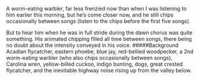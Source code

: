 A worm-eating warbler, far less frenzied now than when I was listening to him earlier this morning, but he’s come closer now, and he still chips occasionally between songs (listen to the chips before the first five songs). 

But to hear him when he was in full stride during the dawn chorus was quite something. His animated chipping filled all time between songs, there being no doubt about the intensity conveyed in his voice. 
#####Background
Acadian flycatcher, eastern phoebe, blue jay, red-bellied woodpecker, a 2nd worm-eating warbler (who also chips occasionally between songs), Carolina wren, yellow-billed cuckoo, indigo bunting, dogs, great crested flycatcher, and the inevitable highway noise rising up from the valley below. 
